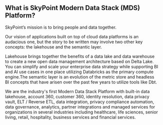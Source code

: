 ## What is SkyPoint Modern Data Stack (MDS) Platform?SkyPoint’s mission is to bring people and data together.Our vision of applications built on top of cloud data platforms is an audacious one, but the story to be written may involve two other key concepts: the lakehouse and the semantic layer.Lakehouse brings together the benefits of a data lake and data warehouse to create a new open data management architecture based on Delta Lake. You can simplify and scale your enterprise data strategy while supporting BI and AI use cases in one place utilizing Databricks as the primary compute engine.The semantic layer is an evolution of the metric store and headless BI concepts that have arisen over the past few years to utilize tools like Dbt.We are the industry's first Modern Data Stack Platform with built-in data lakehouse, account 360, customer 360, identity resolution, data privacy vault, ELT / Reverse ETL, data integration, privacy compliance automation, data governance, analytics, partner integrations and managed services for organizations in several industries including healthcare, life sciences, senior living, retail, hospitality, business services and financial services.